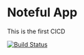 Noteful App
============================
This is the first CICD

[![Build Status](https://travis-ci.org/thinkful-ei23/kathy-node-noteful-v3.svg?branch=master)](https://travis-ci.org/thinkful-ei23/kathy-node-noteful-v3)